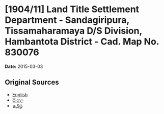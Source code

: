 # [1904/11] Land Title Settlement Department - Sandagiripura, Tissamaharamaya D/S Division, Hambantota District - Cad. Map No. 830076

**Date:** 2015-03-03

## Original Sources

- [English](https://documents.gov.lk/view/extra-gazettes/2015/3/1904-11_E.pdf)
- [සිංහල](https://documents.gov.lk/view/extra-gazettes/2015/3/1904-11_S.pdf)
- [தமிழ்](https://documents.gov.lk/view/extra-gazettes/2015/3/1904-11_T.pdf)

